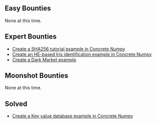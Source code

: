 ## Easy Bounties
None at this time.

## Expert Bounties
- [Create a SHA256 tutorial example in Concrete Numpy](create-a-sha256-tutorial.md)
- [Create an HE-based Iris identification example in Concrete Numpy](create-iris-identification-app.md)
- [Create a Dark Market example](create-a-dark-market-app.md)

## Moonshot Bounties
None at this time.

## Solved
- [Create a Key value database example in Concrete Numpy](../Solved/create-key-value-database-app.md)
